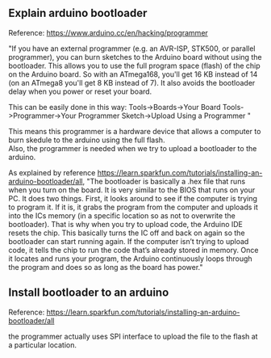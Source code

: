 Explain arduino bootloader
----------------------------

Reference: https://www.arduino.cc/en/hacking/programmer

"If you have an external programmer (e.g. an AVR-ISP, STK500, or parallel programmer), 
you can burn sketches to the Arduino board without using the bootloader. 
This allows you to use the full program space (flash) of the chip on the Arduino board. 
So with an ATmega168, you'll get 16 KB instead of 14 (on an ATmega8 you'll get 8 KB instead of 7). 
It also avoids the bootloader delay when you power or reset your board.

This can be easily done in this way:
Tools->Boards->Your Board
Tools->Programmer->Your Programmer
Sketch->Upload Using a Programmer
"

This means this programmer is a hardware device that allows a computer to burn skedule to the arduino using the full flash.  
Also, the programmer is needed when we try to upload a bootloader to the arduino.

As explained by reference https://learn.sparkfun.com/tutorials/installing-an-arduino-bootloader/all,
"The bootloader is basically a .hex file that runs when you turn on the board. 
It is very similar to the BIOS that runs on your PC. 
It does two things. 
First, it looks around to see if the computer is trying to program it. 
If it is, it grabs the program from the computer and 
uploads it into the ICs memory (in a specific location so as not to overwrite the bootloader). 
That is why when you try to upload code, the Arduino IDE resets the chip. 
This basically turns the IC off and back on again so the bootloader can start running again. 
If the computer isn’t trying to upload code, 
it tells the chip to run the code that’s already stored in memory. 
Once it locates and runs your program, 
the Arduino continuously loops through the program and does so as long as the board has power."



Install bootloader to an arduino
------------------------

Reference: https://learn.sparkfun.com/tutorials/installing-an-arduino-bootloader/all

the programmer actually uses SPI interface to upload the file to the flash at a particular location.
